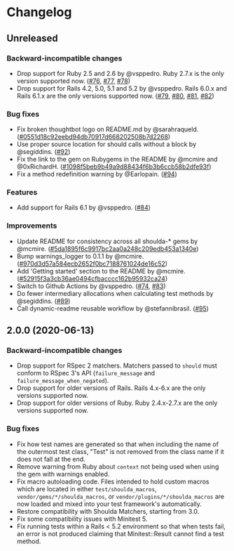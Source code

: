 # Changelog

## Unreleased

### Backward-incompatible changes

* Drop support for Ruby 2.5 and 2.6 by @vsppedro. Ruby 2.7.x is the only version supported now. ([#76], [#77], [#78])
* Drop support for Rails 4.2, 5.0, 5.1 and 5.2 by @vsppedro. Rails 6.0.x and Rails 6.1.x are the only versions supported now. ([#79], [#80], [#81], [#82])

[#74]: https://github.com/thoughtbot/shoulda-context/pull/74
[#76]: https://github.com/thoughtbot/shoulda-context/pull/76
[#77]: https://github.com/thoughtbot/shoulda-context/pull/77
[#78]: https://github.com/thoughtbot/shoulda-context/pull/78
[#79]: https://github.com/thoughtbot/shoulda-context/pull/79
[#80]: https://github.com/thoughtbot/shoulda-context/pull/80
[#81]: https://github.com/thoughtbot/shoulda-context/pull/81
[#82]: https://github.com/thoughtbot/shoulda-context/pull/82

### Bug fixes

* Fix broken thoughtbot logo on README.md by @sarahraqueld. ([#0551d18c92eebd94db70917d668202508b7d2268])
* Use proper source location for should calls without a block by @segiddins. ([#92])
* Fix the link to the gem on Rubygems in the README by @mcmire and @0xRichardH. ([#1098f5beb9b49a9d88434f6b3b6ccb58b2dfe93f])
* Fix a method redefinition warning by @Earlopain. ([#94])

[#0551d18c92eebd94db70917d668202508b7d2268]: https://github.com/thoughtbot/shoulda-context/commit/0551d18c92eebd94db70917d668202508b7d2268
[#92]: https://github.com/thoughtbot/shoulda-context/commit/92
[#94]: https://github.com/thoughtbot/shoulda-context/pull/94

### Features

* Add support for Rails 6.1 by @vsppedro. ([#84])

[#84]: https://github.com/thoughtbot/shoulda-context/pull/84

### Improvements

* Update README for consistency across all shoulda-* gems by @mcmire. ([#5da1895f6c9917bc2aa0a248c209edb453a1340e])
* Bump warnings_logger to 0.1.1 by @mcmire. ([#970d3d57a584ecb2652f0bc7188761024de16c52])
* Add 'Getting started' section to the README by @mcmire. ([#52915f3a3cb36ae0494cfbacccc162b95932ca24])
* Switch to Github Actions by @vsppedro. ([#74], [#83])
* Do fewer intermediary allocations when calculating test methods by @segiddins. ([#89])
* Call dynamic-readme reusable workflow by @stefannibrasil. ([#95])

[#5da1895f6c9917bc2aa0a248c209edb453a1340e]: https://github.com/thoughtbot/shoulda-context/commit/5da1895f6c9917bc2aa0a248c209edb453a1340e
[#970d3d57a584ecb2652f0bc7188761024de16c52]: https://github.com/thoughtbot/shoulda-context/commit/970d3d57a584ecb2652f0bc7188761024de16c52
[#52915f3a3cb36ae0494cfbacccc162b95932ca24]: https://github.com/thoughtbot/shoulda-context/commit/52915f3a3cb36ae0494cfbacccc162b95932ca24
[#1098f5beb9b49a9d88434f6b3b6ccb58b2dfe93f]: https://github.com/thoughtbot/shoulda-context/commit/1098f5beb9b49a9d88434f6b3b6ccb58b2dfe93f
[#83]: https://github.com/thoughtbot/shoulda-context/pull/83
[#89]: https://github.com/thoughtbot/shoulda-context/pull/89
[#95]: https://github.com/thoughtbot/shoulda-context/pull/95

## 2.0.0 (2020-06-13)

### Backward-incompatible changes

* Drop support for RSpec 2 matchers. Matchers passed to `should` must conform
  to RSpec 3's API (`failure_message` and `failure_message_when_negated`).
* Drop support for older versions of Rails. Rails 4.x-6.x are the
  only versions supported now.
* Drop support for older versions of Ruby. Ruby 2.4.x-2.7.x are the only
  versions supported now.

### Bug fixes

* Fix how test names are generated so that when including the name of the
  outermost test class, "Test" is not removed from the class name if it does not
  fall at the end.
* Remove warning from Ruby about `context` not being used when using the gem
  with warnings enabled.
* Fix macro autoloading code. Files intended to hold custom macros which are
  located in either `test/shoulda_macros`, `vendor/gems/*/shoulda_macros`, or
  `vendor/plugins/*/shoulda_macros` are now loaded and mixed into your test
  framework's automatically.
* Restore compatibility with Shoulda Matchers, starting from 3.0.
* Fix some compatibility issues with Minitest 5.
* Fix running tests within a Rails < 5.2 environment so that when tests fail, an
  error is not produced claiming that Minitest::Result cannot find a test
  method.
